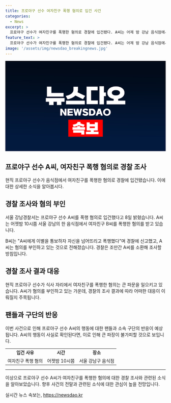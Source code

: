 ```yaml
---
title: 프로야구 선수 여자친구 폭행 혐의로 입건 사건
categories:
  - News
excerpt: >
  프로야구 선수가 여자친구를 폭행한 혐의로 경찰에 입건됐다. A씨는 어제 밤 강남 음식점에서 B씨를 폭행한 혐의를 받고, B씨는 이별 통보 후 폭행당했다고 신고했다. A씨는 혐의를 부인하고 경찰 조사를 기다리는 중이다. 클릭유발 요약: 프로야구 선수가 여자친구를 폭행한 혐의로 경찰에 입건됐다. A씨는 폭행을 부인하고 있는 상황이다.
feature_text: >
  프로야구 선수가 여자친구를 폭행한 혐의로 경찰에 입건됐다. A씨는 어제 밤 강남 음식점에서 B씨를 폭행한 혐의를 받고, B씨는 이별 통보 후 폭행당했다고 신고했다. A씨는 혐의를 부인하고 경찰 조사를 기다리는 중이다. 클릭유발 요약: 프로야구 선수가 여자친구를 폭행한 혐의로 경찰에 입건됐다. A씨는 폭행을 부인하고 있는 상황이다.
image: '/assets/img/newsdao_breakingnews.jpg'
---
```


<p><img src="/assets/img/newsdao_breakingnews.jpg" alt="bookingtag 속보" /></p>

<h2 data-ke-size="size26">프로야구 선수 A씨, 여자친구 폭행 혐의로 경찰 조사</h2>

<p data-ke-size="size16">현직 프로야구 선수가 음식점에서 여자친구를 폭행한 혐의로 경찰에 입건됐습니다. 이에 대한 상세한 소식을 알아봅시다.</p>

<h2 data-ke-size="size24">경찰 조사와 혐의 부인</h2>

<p data-ke-size="size16">서울 강남경찰서는 프로야구 선수 A씨를 폭행 혐의로 입건했다고 8일 밝혔습니다. A씨는 어젯밤 10시쯤 서울 강남의 한 음식점에서 여자친구 B씨를 폭행한 혐의를 받고 있습니다.</p>

<p data-ke-size="size16">B씨는 "A씨에게 이별을 통보하자 자신을 넘어뜨리고 폭행했다"며 경찰에 신고했고, A씨는 혐의를 부인하고 있는 것으로 전해졌습니다. 경찰은 조만간 A씨를 소환해 조사할 방침입니다.</p>

<h2 data-ke-size="size24">경찰 조사 결과 대응</h2>

<p data-ke-size="size16">현직 프로야구 선수가 식사 자리에서 여자친구를 폭행한 혐의는 큰 파문을 일으키고 있습니다. A씨가 혐의를 부인하고 있는 가운데, 경찰의 조사 결과에 따라 어떠한 대응이 이뤄질지 주목됩니다.</p>

<h2 data-ke-size="size24">팬들과 구단의 반응</h2>

<p data-ke-size="size16">이번 사건으로 인해 프로야구 선수 A씨의 행동에 대한 팬들과 소속 구단의 반응이 예상됩니다. A씨의 행동이 사실로 확인된다면, 이로 인해 큰 파장이 불가피할 것으로 보입니다.</p>

<table>
    <tbody>
        <tr>
            <td style="text-align: center; height: 17px;"><b>입건 사유</b></td>
            <td style="text-align: center; height: 17px;"><b>시간</b></td>
            <td style="text-align: center; height: 17px;"><b>장소</b></td>
        </tr>
        <tr>
            <td style="text-align: center; height: 17px;">여자친구 폭행 혐의</td>
            <td style="text-align: center; height: 17px;">어젯밤 10시쯤</td>
            <td style="text-align: center; height: 17px;">서울 강남구 음식점</td>
        </tr>
    </tbody>
</table>

<hr>

<p data-ke-size="size16">이상으로 프로야구 선수 A씨가 여자친구를 폭행한 혐의에 대한 경찰 조사와 관련된 소식을 알아보았습니다. 향후 사건의 전말과 관련된 소식에 대한 관심이 높을 전망입니다.</p>
실시간 뉴스 속보는, <a href="https://newsdao.kr" rel="dofollow">https://newsdao.kr</a>


